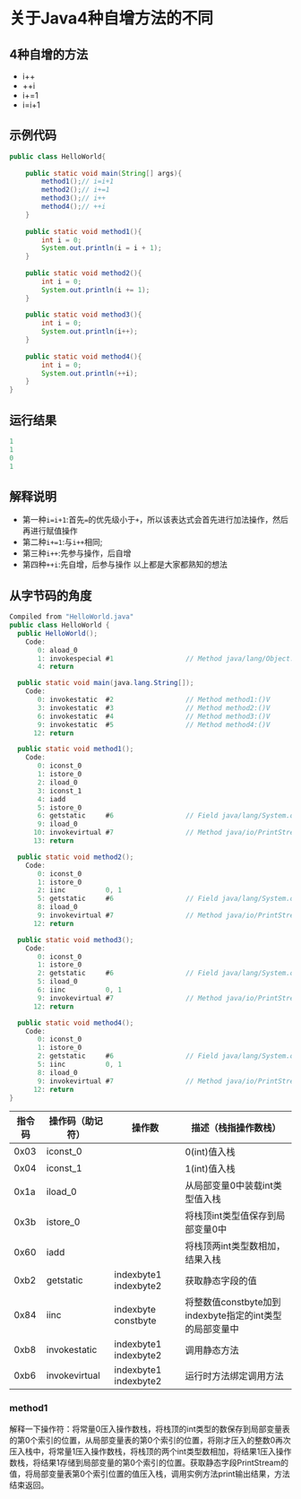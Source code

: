 # 关于Java4种自增方法的不同

## 4种自增的方法
- i++
- ++i
- i+=1
- i=i+1

## 示例代码

```java
public class HelloWorld{
	
	public static void main(String[] args){
		method1();// i=i+1
		method2();// i+=1
		method3();// i++
		method4();// ++i
	}
	
	public static void method1(){
		int i = 0;
		System.out.println(i = i + 1);
	}
	
	public static void method2(){
		int i = 0;
		System.out.println(i += 1);
	}
	
	public static void method3(){
		int i = 0;
		System.out.println(i++);
	}
	
	public static void method4(){
		int i = 0;
		System.out.println(++i);
	}
}
```
## 运行结果

```java
1
1
0
1
```
## 解释说明
+ 第一种```i=i+1```:首先```=```的优先级小于```+```，所以该表达式会首先进行加法操作，然后再进行赋值操作
+ 第二种```i+=1```:与```i++```相同;
+ 第三种```i++```:先参与操作，后自增
+ 第四种```++i```:先自增，后参与操作
以上都是大家都熟知的想法
## 从字节码的角度
```java
Compiled from "HelloWorld.java"
public class HelloWorld {
  public HelloWorld();
    Code:
       0: aload_0
       1: invokespecial #1                  // Method java/lang/Object."<init>":()V
       4: return

  public static void main(java.lang.String[]);
    Code:
       0: invokestatic  #2                  // Method method1:()V
       3: invokestatic  #3                  // Method method2:()V
       6: invokestatic  #4                  // Method method3:()V
       9: invokestatic  #5                  // Method method4:()V
      12: return

  public static void method1();
    Code:
       0: iconst_0
       1: istore_0
       2: iload_0
       3: iconst_1
       4: iadd
       5: istore_0
       6: getstatic     #6                  // Field java/lang/System.out:Ljava/io/PrintStream;
       9: iload_0
      10: invokevirtual #7                  // Method java/io/PrintStream.println:(I)V
      13: return

  public static void method2();
    Code:
       0: iconst_0
       1: istore_0
       2: iinc          0, 1
       5: getstatic     #6                  // Field java/lang/System.out:Ljava/io/PrintStream;
       8: iload_0
       9: invokevirtual #7                  // Method java/io/PrintStream.println:(I)V
      12: return

  public static void method3();
    Code:
       0: iconst_0
       1: istore_0
       2: getstatic     #6                  // Field java/lang/System.out:Ljava/io/PrintStream;
       5: iload_0
       6: iinc          0, 1
       9: invokevirtual #7                  // Method java/io/PrintStream.println:(I)V
      12: return

  public static void method4();
    Code:
       0: iconst_0
       1: istore_0
       2: getstatic     #6                  // Field java/lang/System.out:Ljava/io/PrintStream;
       5: iinc          0, 1
       8: iload_0
       9: invokevirtual #7                  // Method java/io/PrintStream.println:(I)V
      12: return
}
```
|  指令码  | 操作码（助记符）| 操作数 | 描述（栈指操作数栈）|
| ---- | --------      | --------------        | ------------ |
| 0x03 | iconst_0      |                       | 0(int)值入栈 |
| 0x04 | iconst_1      |                       | 1(int)值入栈 |
| 0x1a | iload_0       |                       | 从局部变量0中装载int类型值入栈 |
| 0x3b | istore_0      |                       | 将栈顶int类型值保存到局部变量0中 |
| 0x60 | iadd          |                       | 将栈顶两int类型数相加，结果入栈 |
| 0xb2 | getstatic     | indexbyte1 indexbyte2 | 获取静态字段的值 |
| 0x84 | iinc          | indexbyte constbyte   | 将整数值constbyte加到indexbyte指定的int类型的局部变量中 |
| 0xb8 | invokestatic  | indexbyte1 indexbyte2 | 调用静态方法 |
| 0xb6 | invokevirtual | indexbyte1 indexbyte2 | 运行时方法绑定调用方法 | 

### method1
解释一下操作符：将常量0压入操作数栈，将栈顶的int类型的数保存到局部变量表的第0个索引的位置，从局部变量表的第0个索引的位置，将刚才压入的整数0再次压入栈中，将常量1压入操作数栈，将栈顶的两个int类型数相加，将结果1压入操作数栈，将结果1存储到局部变量的第0个索引的位置。获取静态字段PrintStream的值，将局部变量表第0个索引位置的值压入栈，调用实例方法print输出结果，方法结束返回。
